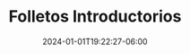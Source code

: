 ---
weight: 300
title: "Folletos Introductorios"
description: ""
icon: "article"
date: "2024-01-01T19:22:27-06:00"
lastmod: "2024-01-01T19:22:27-06:00"
draft: false
toc: true
---
